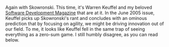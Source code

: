 Again with Skowronski.  This time, it's Warren Keuffel and my beloved
[Software Development Magazine](SoftwareDevelopmentMagazine.html)
that are at it.  In the June 2005 issue, Keuffel picks up Skowronski's rant and
concludes with an ominous prediction that by focusing on agility, we might be
driving innovation out of our field.  To me, it looks like Keuffel fell in the
same trap of seeing everything as a zero-sum game.  I still humbly disagree, as
you can read below.
